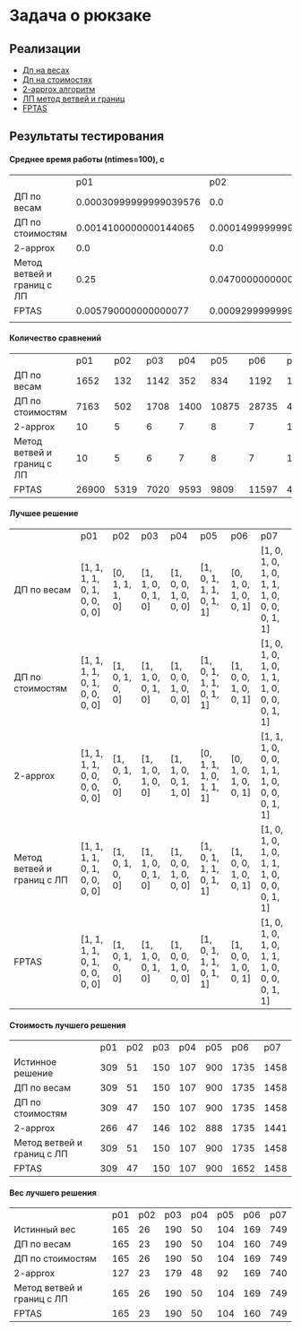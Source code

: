 # Задача о рюкзаке

## Реализации

+ [Дп на весах](/lab_2/algorithms/weights_dp.py)
+ [Дп на стоимостях](/lab_2/algorithms/cost_dp.py)
+ [2-approx алгоритм](/lab_2/algorithms/approx2.py)
+ [ЛП метод ветвей и границ](/lab_2/algorithms/lp.py)
+ [FPTAS](/lab_2/algorithms/fptas.py)

## Результаты тестирования

#### Среднее время работы (ntimes=100), c
|                                      |                                |                        |                       |                        |                          |                        |                                               |
|--------------------------------------|--------------------------------|------------------------|-----------------------|------------------------|--------------------------|------------------------|-----------------------------------------------|
|                                      | p01                            | p02                    | p03                   | p04                    | p05                      | p06                    | p07                                           |
| ДП по весам                          | 0.00030999999999039576         | 0.0                    | 0.0001599999999962165 | 0.00015000000001236913 | 0.0001599999999962165    | 0.00030999999999039576 | 0.0025                                        |
| ДП по стоимостям                     | 0.0014100000000144065          | 0.00014999999999417923 | 0.000319999999992433  | 0.00031000000000858563 | 0.0021899999999914145    | 0.005310000000008586   | 0.008439999999991414                          |
| 2-approx                             | 0.0                            | 0.0                    | 0.0                   | 0.0                    | 0.0                      | 0.0                    | 0.0                                           |
| Метод ветвей и границ с ЛП           | 0.25                           | 0.047000000000025466   | 0.047000000000025466  | 0.07799999999997453    | 0.09399999999982356      | 0.17200000000002547    | 5.766000000000076                             |
| FPTAS                                | 0.005790000000000077           | 0.0009299999999998932  | 0.0014100000000001956 | 0.001869999999999834   | 0.001880000000000166     | 0.0021899999999999407  | 0.008899999999999863                          |
|                                      |                                |                        |                       |                        |                          |                        |                                               |

#### Количество сравнений
|                                      |                                |                        |                       |                        |                          |                        |                                               |
|--------------------------------------|--------------------------------|------------------------|-----------------------|------------------------|--------------------------|------------------------|-----------------------------------------------|
|                                      | p01                            | p02                    | p03                   | p04                    | p05                      | p06                    | p07                                           |
| ДП по весам                          | 1652                           | 132                    | 1142                  | 352                    | 834                      | 1192                   | 11252                                         |
| ДП по стоимостям                     | 7163                           | 502                    | 1708                  | 1400                   | 10875                    | 28735                  | 42641                                         |
| 2-approx                             | 10                             | 5                      | 6                     | 7                      | 8                        | 7                      | 15                                            |
| Метод ветвей и границ с ЛП           | 10                             | 5                      | 6                     | 7                      | 8                        | 7                      | 15                                            |
| FPTAS                                | 26900                          | 5319                   | 7020                  | 9593                   | 9809                     | 11597                  | 44340                                         |

#### Лучшее решение
|                                      |                                |                        |                       |                        |                          |                        |                                               |
|--------------------------------------|--------------------------------|------------------------|-----------------------|------------------------|--------------------------|------------------------|-----------------------------------------------|
|                                      | p01                            | p02                    | p03                   | p04                    | p05                      | p06                    | p07                                           |
| ДП по весам                          | [1, 1, 1, 1, 0, 1, 0, 0, 0, 0] | [0, 1, 1, 1, 0]        | [1, 1, 0, 0, 1, 0]    | [1, 0, 0, 1, 0, 0, 0]  | [1, 0, 1, 1, 1, 0, 1, 1] | [0, 1, 0, 1, 0, 0, 1]  | [1, 0, 1, 0, 1, 0, 1, 1, 1, 0, 0, 0, 0, 1, 1] |
| ДП по стоимостям                     | [1, 1, 1, 1, 0, 1, 0, 0, 0, 0] | [1, 0, 1, 0, 0]        | [1, 1, 0, 0, 1, 0]    | [1, 0, 0, 1, 0, 0, 0]  | [1, 0, 1, 1, 1, 0, 1, 1] | [1, 0, 0, 1, 0, 0, 1]  | [1, 0, 1, 0, 1, 0, 1, 1, 1, 0, 0, 0, 0, 1, 1] |
| 2-approx                             | [1, 1, 1, 1, 0, 0, 0, 0, 0, 0] | [1, 0, 1, 0, 0]        | [1, 1, 0, 1, 0, 0]    | [1, 1, 0, 0, 1, 1, 0]  | [0, 1, 1, 1, 0, 1, 1, 1] | [0, 1, 0, 1, 0, 0, 1]  | [1, 1, 1, 0, 0, 0, 1, 1, 1, 0, 0, 0, 0, 1, 1] |
| Метод ветвей и границ с ЛП           | [1, 1, 1, 1, 0, 1, 0, 0, 0, 0] | [1, 0, 1, 0, 0]        | [1, 1, 0, 0, 1, 0]    | [1, 0, 0, 1, 0, 0, 0]  | [1, 0, 1, 1, 1, 0, 1, 1] | [1, 0, 0, 1, 0, 0, 1]  | [1, 0, 1, 0, 1, 0, 1, 1, 1, 0, 0, 0, 0, 1, 1] |
| FPTAS                                | [1, 1, 1, 1, 0, 1, 0, 0, 0, 0] | [1, 0, 1, 0, 0]        | [1, 1, 0, 0, 1, 0]    | [1, 0, 0, 1, 0, 0, 0]  | [1, 0, 1, 1, 1, 0, 1, 1] | [1, 0, 0, 1, 0, 0, 1]  | [1, 0, 1, 0, 1, 0, 1, 1, 1, 0, 0, 0, 0, 1, 1] |

#### Стоимость лучшего решения
|                                      |                                |                        |                       |                        |                          |                        |                                               |
|--------------------------------------|--------------------------------|------------------------|-----------------------|------------------------|--------------------------|------------------------|-----------------------------------------------|
|                                      | p01                            | p02                    | p03                   | p04                    | p05                      | p06                    | p07                                           |
| Истинное решение                     | 309                            | 51                     | 150                   | 107                    | 900                      | 1735                   | 1458                                          |
| ДП по весам                          | 309                            | 51                     | 150                   | 107                    | 900                      | 1735                   | 1458                                          |
| ДП по стоимостям                     | 309                            | 47                     | 150                   | 107                    | 900                      | 1735                   | 1458                                          |
| 2-approx                             | 266                            | 47                     | 146                   | 102                    | 888                      | 1735                   | 1441                                          |
| Метод ветвей и границ с ЛП           | 309                            | 51                     | 150                   | 107                    | 900                      | 1735                   | 1458                                          |
| FPTAS                                | 309                            | 47                     | 150                   | 107                    | 900                      | 1652                   | 1458                                          |

#### Вес лучшего решения
|                                      |                                |                        |                       |                        |                          |                        |                                               |
|--------------------------------------|--------------------------------|------------------------|-----------------------|------------------------|--------------------------|------------------------|-----------------------------------------------|
|                                      | p01                            | p02                    | p03                   | p04                    | p05                      | p06                    | p07                                           |
| Истинный вес                         | 165                            | 26                     | 190                   | 50                     | 104                      | 169                    | 749                                           |
| ДП по весам                          | 165                            | 23                     | 190                   | 50                     | 104                      | 160                    | 749                                           |
| ДП по стоимостям                     | 165                            | 26                     | 190                   | 50                     | 104                      | 169                    | 749                                           |
| 2-approx                             | 127                            | 23                     | 179                   | 48                     | 92                       | 169                    | 740                                           |
| Метод ветвей и границ с ЛП           | 165                            | 26                     | 190                   | 50                     | 104                      | 169                    | 749                                           |
| FPTAS                                | 165                            | 23                     | 190                   | 50                     | 104                      | 160                    | 749                                           |


<!-- ![Результаты](Report.png) -->
